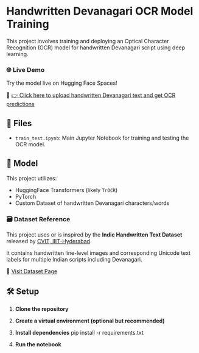 # Handwritten Devanagari OCR Model Training

This project involves training and deploying an Optical Character Recognition (OCR) model for handwritten Devanagari script using deep learning.

### 🌐 Live Demo

Try the model live on Hugging Face Spaces!

🔗 [👉 Click here to upload handwritten Devanagari text and get OCR predictions](https://huggingface.co/spaces/UdayAgrawal29/handwritten-devanagari-text-recognition)

## 📁 Files

- `train_test.ipynb`: Main Jupyter Notebook for training and testing the OCR model.

## 🧠 Model

This project utilizes:
- HuggingFace Transformers (likely `TrOCR`)
- PyTorch
- Custom Dataset of handwritten Devanagari characters/words
### 🗃️ Dataset Reference

This project uses or is inspired by the **Indic Handwritten Text Dataset** released by [CVIT, IIIT-Hyderabad](https://cvit.iiit.ac.in/research/projects/cvit-projects/indic-hw-data).

It contains handwritten line-level images and corresponding Unicode text labels for multiple Indian scripts including Devanagari.

🔗 [Visit Dataset Page](https://cvit.iiit.ac.in/research/projects/cvit-projects/indic-hw-data)



## 🛠️ Setup

1. **Clone the repository**
   
2. **Create a virtual environment (optional but recommended)**

3. **Install dependencies**
   pip install -r requirements.txt

4. **Run the notebook**
